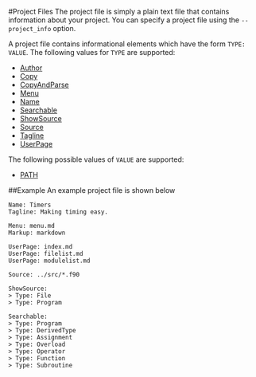 #Project Files
The project file is simply a plain text file that contains information about your project. You can specify a project file using the `--project_info` option.

A project file contains informational elements which have the form `TYPE: VALUE`. The following values for `TYPE` are supported:

  * [Author](project-files/types/author.md)
  * [Copy](project-files/types/copy.md)
  * [CopyAndParse](project-files/types/copyandparse.md)
  * [Menu](project-files/types/menu.md)
  * [Name](project-files/types/name.md)
  * [Searchable](project-files/types/searchable.md)
  * [ShowSource](project-files/types/showsource.md)
  * [Source](project-files/types/source.md)
  * [Tagline](project-files/types/name.md)
  * [UserPage](project-files/types/userpage.md)

The following possible values of `VALUE` are supported:

  * [PATH](project-files/values/path.md)

##Example
An example project file is shown below

    Name: Timers
    Tagline: Making timing easy.
    
    Menu: menu.md
    Markup: markdown
    
    UserPage: index.md
    UserPage: filelist.md
    UserPage: modulelist.md
    
    Source: ../src/*.f90
    
    ShowSource:
    > Type: File
    > Type: Program
    
    Searchable:
    > Type: Program
    > Type: DerivedType
    > Type: Assignment
    > Type: Overload
    > Type: Operator
    > Type: Function
    > Type: Subroutine